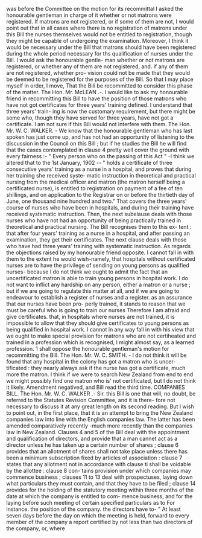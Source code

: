 was before the Committee on the motion for its recommittal I asked the honourable gentleman in charge of it whether or not matrons were registered. If matrons are not registered, or if some of them are not, I would point out that in all cases where there is no registration of matrons under this Bill the nurses themselves would not be entitled to registration, though they might be capable of undergoing the examination. Moreover, I think it would be necessary under the Bill that matrons should have been registered during the whole period necessary for ths qualification of nurses under the Bill. I would ask the honourable gentle- man whether or not matrons are registered, or whether any of them are not registered, and. if any of them are not registered, whether pro- vision could not be made that they would be deemed to be registered for the purposes of the Bill. So that I may place myself in order, I move, That the Bili be recommitted to consider this phase of the matter. The Hon. Mr. McLEAN .-. I would like to ask my honourable friend in recommitting this Bill to have the position of those matrons who have not got certificates for three years' training defined. I understand that three years' train- ing is now the customary requirement, but there might be some who, though they have served for three years, have not got a certificate. I am not sure if this Bill would not interfere with them. The Hon. Mr. W. C. WALKER. - We know that the honourable gentleman who has last spoken has just come up, and has not had an opportunity of listening to the discussion in the Council on this Bill ; but if he studies the Bill he will find that the cases contemplated in clause 4 pretty well cover the ground with every fairness :- " Every person who on the passing of this Act " -I think we altered that to the 1st January, 1902 -- " holds a certificate of three consecutive years' training as a nurse in a hospital, and proves that during her training she received syste- matic instruction in theoretical and practical nursing from the medical officer and matron (the matron herself being a certificated nurse), is entitled to registration on payment of a fee of ten shillings, and on application to the Registrar on or before the thirtieth day of June, one thousand nine hundred and two." That covers the three years' course of nurses who have been in hospitals, and during their training have received systematic instruction. Then, the next subelause deals with those nurses who have not had an opportunity of being practically trained in theoretical and practical nursing. The Bill recognises them to this ex- tent : that after four years' training as a nurse in a hospital, and after passing an examination, they get their certificates. The next clause deals with those who have had three years' training with systematic instruction. As regards the objections raised by my honourable friend opposite. I cannot fall in with them to the extent he would wish-namely, that hospitals without certificated nurses are to have the privilege of sending on young persons as qualified nurses- because I do not think we ought to admit the fact that an uncertificated matron is able to train young persons in hospital work. I do not want to inflict any hardship on any person, either a matron or a nurse ; but if we are going to regulate this matter at all, and if we are going to endeavour to establish a register of nurses and a register. as an assurance that our nurses have been pro- perly trained, it stands to reason that we must be careful who is going to train our nurses Therefore I am afraid and give certificates. that, in hospitals where nurses are not trained, it is impossible to allow that they should give certificates to young persons as being qualified in hospital work. I cannot in any way fall in with his view that we ought to make special provision for matrons who are not certiheated and trained in a profession which is recognised, I might almost say, as a learned profession. 1 shall oppose the honourable gentleman's motion for recommitting the Bill. The Hon. Mr. W. C. SMITH. - I do not think it will be found that any hospital in the colony has got a matron who is uncer- tificated : they nearly always ask if the nurse has got a certificate, much more the matron. I think if we were to search New Zealand from end to end we might possibly find one matron who is' not certificated, but I do not think it likely. Amendment negatived, and Bill read the third time. COMPANIES BILL. The Hon. Mr. W. C. WALKER .- Sir. this Bill is one that will, no doubt, be referred to the Statutes Revision Committee, and it is there- fore not necessary to discuss it at any great length on its second reading. But I wish to point out, in the first place, that it is an attempt to bring the New Zealand companies law into line with the English companies law. The latter has been amended comparatively recently -much more recently than the companies law in New Zealand. Clauses 4 and 5 of the Bill deal with the appointment and qualification of directors, and provide that a man cannet act as a director unless he has taken up a certain number of shares ; clause 6 provides that an allotment of shares shall not take place unless there has been a minimum subscription fixed by articles of association : clause 7 states that any allotment not in accordance with clause ti shall be voidable by the allottee : clause 8 con- tains provision under which companies may commence business ; clauses 11 to 13 deal with prospectuses, laying down what particulars they must contain, and that they have to be filed ; clause 14 provides for the holding of the statutory meeting within three months of the date at which the company is entitled to com- mence business, and for the laying before such meeting of certain specified particulars as to For instance. the position of the company. the directors have to- " At least seven days before the day on which the meeting is held, forward to every member of the company a report certified by not less than two directors of the company, or, where 